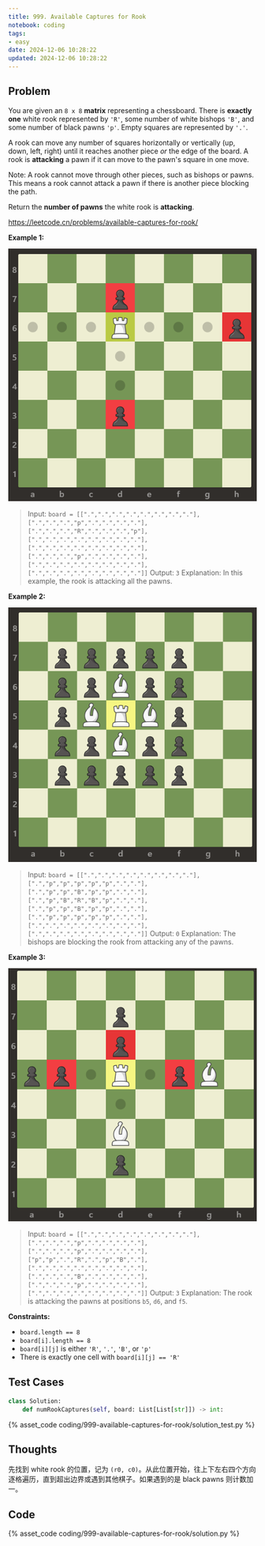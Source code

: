 ```yaml
---
title: 999. Available Captures for Rook
notebook: coding
tags:
- easy
date: 2024-12-06 10:28:22
updated: 2024-12-06 10:28:22
---
```

## Problem

You are given an `8 x 8` **matrix** representing a chessboard. There is **exactly one** white rook represented by `'R'`, some number of white bishops `'B'`, and some number of black pawns `'p'`. Empty squares are represented by `'.'`.

A rook can move any number of squares horizontally or vertically (up, down, left, right) until it reaches another piece _or_ the edge of the board. A rook is **attacking** a pawn if it can move to the pawn's square in one move.

Note: A rook cannot move through other pieces, such as bishops or pawns. This means a rook cannot attack a pawn if there is another piece blocking the path.

Return the **number of pawns** the white rook is **attacking**.

<https://leetcode.cn/problems/available-captures-for-rook/>

**Example 1:**

![case1|300](999-available-captures-for-rook/case1.png)

> Input: `board = [[".",".",".",".",".",".",".","."],[".",".",".","p",".",".",".","."],[".",".",".","R",".",".",".","p"],[".",".",".",".",".",".",".","."],[".",".",".",".",".",".",".","."],[".",".",".","p",".",".",".","."],[".",".",".",".",".",".",".","."],[".",".",".",".",".",".",".","."]]`
> Output: `3`
> Explanation:
> In this example, the rook is attacking all the pawns.

**Example 2:**

![case2|300](999-available-captures-for-rook/case2.png)

> Input: `board = [[".",".",".",".",".",".",".","."],[".","p","p","p","p","p",".","."],[".","p","p","B","p","p",".","."],[".","p","B","R","B","p",".","."],[".","p","p","B","p","p",".","."],[".","p","p","p","p","p",".","."],[".",".",".",".",".",".",".","."],[".",".",".",".",".",".",".","."]]`
> Output: `0`
> Explanation:
> The bishops are blocking the rook from attacking any of the pawns.

**Example 3:**

![case3|300](999-available-captures-for-rook/case3.png)

> Input: `board = [[".",".",".",".",".",".",".","."],[".",".",".","p",".",".",".","."],[".",".",".","p",".",".",".","."],["p","p",".","R",".","p","B","."],[".",".",".",".",".",".",".","."],[".",".",".","B",".",".",".","."],[".",".",".","p",".",".",".","."],[".",".",".",".",".",".",".","."]]`
> Output: `3`
> Explanation:
> The rook is attacking the pawns at positions `b5`, `d6`, and `f5`.

**Constraints:**

- `board.length == 8`
- `board[i].length == 8`
- `board[i][j]` is either `'R'`, `'.'`, `'B'`, or `'p'`
- There is exactly one cell with `board[i][j] == 'R'`

## Test Cases

``` python
class Solution:
    def numRookCaptures(self, board: List[List[str]]) -> int:
```

{% asset_code coding/999-available-captures-for-rook/solution_test.py %}

## Thoughts

先找到 white rook 的位置，记为 `(r0, c0)`。从此位置开始，往上下左右四个方向逐格遍历，直到超出边界或遇到其他棋子。如果遇到的是 black pawns 则计数加一。

## Code

{% asset_code coding/999-available-captures-for-rook/solution.py %}
